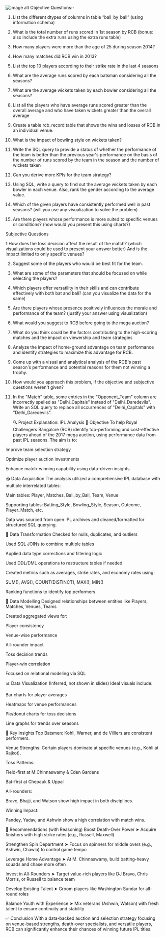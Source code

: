 ![image alt](https://wallpapercave.com/wp/wp7433218.jpg)
Objective Questions:-
 
1. List the different dtypes of columns in table “ball_by_ball” (using information schema)

2. What is the total number of runs scored in 1st season by RCB (bonus: also include the extra runs using the extra runs table)

3. How many players were more than the age of 25 during season 2014?

4. How many matches did RCB win in 2013? 

5. List the top 10 players according to their strike rate in the last 4 seasons

6. What are the average runs scored by each batsman considering all the seasons?

7. What are the average wickets taken by each bowler considering all the seasons?

8. List all the players who have average runs scored greater than the overall average and who have taken wickets greater than the overall average

9. Create a table rcb_record table that shows the wins and losses of RCB in an individual venue.

10. What is the impact of bowling style on wickets taken?

11. Write the SQL query to provide a status of whether the performance of the team is better than the previous year's performance on the basis of the number of runs scored by the team in the season and the number of wickets taken 

12. Can you derive more KPIs for the team strategy?

13. Using SQL, write a query to find out the average wickets taken by each bowler in each venue. Also, rank the gender according to the average value.

14. Which of the given players have consistently performed well in past seasons? (will you use any visualization to solve the problem)

15. Are there players whose performance is more suited to specific venues or conditions? (how would you present this using charts?) 



Subjective Questions

1.How does the toss decision affect the result of the match? (which visualizations could be used to present your answer better) And is the impact limited to only specific venues?

2. Suggest some of the players who would be best fit for the team.
   
3. What are some of the parameters that should be focused on while selecting the players?
 
4. Which players offer versatility in their skills and can contribute effectively with both bat and ball? (can you visualize the data for the same)

5. Are there players whose presence positively influences the morale and performance of the team? (justify your answer using visualization)

6. What would you suggest to RCB before going to the mega auction? 

7. What do you think could be the factors contributing to the high-scoring matches and the impact on viewership and team strategies

8. Analyze the impact of home-ground advantage on team performance and identify strategies to maximize this advantage for RCB.

9. Come up with a visual and analytical analysis of the RCB's past season's performance and potential reasons for them not winning a trophy.

10. How would you approach this problem, if the objective and subjective questions weren't given?

11. In the "Match" table, some entries in the "Opponent_Team" column are incorrectly spelled as "Delhi_Capitals" instead of "Delhi_Daredevils". Write an SQL query to replace all occurrences of "Delhi_Capitals" with "Delhi_Daredevils".


    🔍 Project Explanation: IPL Analysis
📌 Objective
To help Royal Challengers Bangalore (RCB) identify top-performing and cost-effective players ahead of the 2017 mega auction, using performance data from past IPL seasons. The aim is to:

Improve team selection strategy

Optimize player auction investments

Enhance match-winning capability using data-driven insights

📥 Data Acquisition
The analysis utilized a comprehensive IPL database with multiple interrelated tables:

Main tables: Player, Matches, Ball_by_Ball, Team, Venue

Supporting tables: Batting_Style, Bowling_Style, Season, Outcome, Player_Match, etc.

Data was sourced from open IPL archives and cleaned/formatted for structured SQL querying.

🔧 Data Transformation
Checked for nulls, duplicates, and outliers

Used SQL JOINs to combine multiple tables

Applied data type corrections and filtering logic

Used DDL/DML operations to restructure tables if needed

Created metrics such as averages, strike rates, and economy rates using:

SUM(), AVG(), COUNT(DISTINCT), MAX(), MIN()

Ranking functions to identify top performers

🧱 Data Modelling
Designed relationships between entities like Players, Matches, Venues, Teams

Created aggregated views for:

Player consistency

Venue-wise performance

All-rounder impact

Toss decision trends

Player-win correlation

Focused on relational modeling via SQL

📊 Data Visualization
(Inferred, not shown in slides) Ideal visuals include:

Bar charts for player averages

Heatmaps for venue performances

Pie/donut charts for toss decisions

Line graphs for trends over seasons

🔎 Key Insights
Top Batsmen: Kohli, Warner, and de Villiers are consistent performers.

Venue Strengths: Certain players dominate at specific venues (e.g., Kohli at Rajkot).

Toss Patterns:

Field-first at M Chinnaswamy & Eden Gardens

Bat-first at Chepauk & Uppal

All-rounders:

Bravo, Bhajji, and Watson show high impact in both disciplines.

Winning Impact:

Pandey, Yadav, and Ashwin show a high correlation with match wins.

🧠 Recommendations (with Reasoning)
Boost Death-Over Power
➤ Acquire finishers with high strike rates (e.g., Russell, Maxwell)

Strengthen Spin Department
➤ Focus on spinners for middle overs (e.g., Ashwin, Chawla) to control game tempo

Leverage Home Advantage
➤ At M. Chinnaswamy, build batting-heavy squads and chase more often

Invest in All-Rounders
➤ Target value-rich players like DJ Bravo, Chris Morris, or Russell to balance team

Develop Existing Talent
➤ Groom players like Washington Sundar for all-round roles

Balance Youth with Experience
➤ Mix veterans (Ashwin, Watson) with fresh talent to ensure continuity and stability

✅ Conclusion
With a data-backed auction and selection strategy focusing on venue-based strengths, death-over specialists, and versatile players, RCB can significantly enhance their chances of winning future IPL titles.



